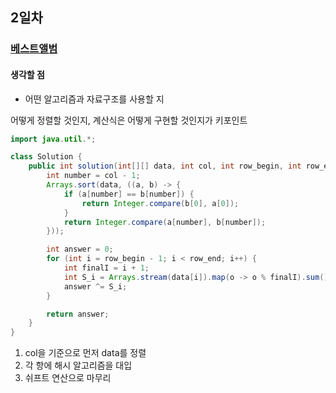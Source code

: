 ## 2일차
### [베스트앨범](https://school.programmers.co.kr/learn/courses/30/lessons/42579)
#### 생각할 점
- 어떤 알고리즘과 자료구조를 사용할 지

어떻게 정렬할 것인지, 계산식은 어떻게 구현할 것인지가 키포인트 

```java
import java.util.*;

class Solution {
    public int solution(int[][] data, int col, int row_begin, int row_end) {
        int number = col - 1;
        Arrays.sort(data, ((a, b) -> {
            if (a[number] == b[number]) {
                return Integer.compare(b[0], a[0]);
            }
            return Integer.compare(a[number], b[number]);
        }));

        int answer = 0;
        for (int i = row_begin - 1; i < row_end; i++) {
            int finalI = i + 1;
            int S_i = Arrays.stream(data[i]).map(o -> o % finalI).sum();
            answer ^= S_i;
        }

        return answer;
    }
}
```

1. col을 기준으로 먼저 data를 정렬
2. 각 항에 해시 알고리즘을 대입
3. 쉬프트 연산으로 마무리